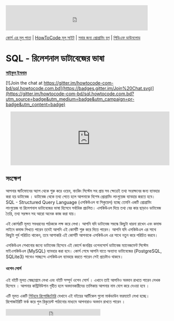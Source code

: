 <iframe src="https://www.facebook.com/plugins/like.php?href=https%3A%2F%2Fweb.facebook.com%2Fhowtocode.com.bd%2F&width=450&layout=standard&action=like&show_faces=true&share=true&height=80&appId=409814195740224" width="450" height="80" style="border:none;overflow:hidden" scrolling="no" frameborder="0" allowTransparency="true"></iframe>  

[কোর্স এর মুল পাতা](http://sql.howtocode.com.bd/) | [HowToCode মূল সাইট](http://www.howtocode.com.bd/) | [সবার জন্য প্রোগ্রামিং ব্লগ](http://blog.howtocode.com.bd/) | [পিডিএফ ডাউনলোড](https://www.gitbook.com/download/pdf/book/howtocode-com-bd/-sql)    

# SQL - রিলেশনাল ডাটাবেজের ভাষা

**[সাইফুল ইসলাম](https://www.gitbook.com/@saaiful)**

[![Join the chat at https://gitter.im/howtocode-com-bd/sql.howtocode.com.bd](https://badges.gitter.im/Join%20Chat.svg)](https://gitter.im/howtocode-com-bd/sql.howtocode.com.bd?utm_source=badge&utm_medium=badge&utm_campaign=pr-badge&utm_content=badge)

<iframe scrolling="auto" frameborder="0" style="border:none; overflow:hidden; height:170px; width:100%; margin-left: 15;" allowTransparency="true" src="http://www.howtocode.com.bd/contributions.html?repo=sql"></iframe>   


## সংক্ষেপ
  আপনার স্মার্টফোনের অ্যাপ থেকে শুরু করে ওয়েব, বাংকিং সিস্টেম ‌সহ প্রায় সব ক্ষেত্রেই তথ্য সংরক্ষনের জন্য ব্যাবহার করা হয় ডাটাবেজ । ডাটাবেজ থেকে তথ্য পেতে হলে আপনাকে বিশেষ প্রোগ্রামিং লাংগুয়েজ ব্যাবহার করতে হবে। SQL - Structured Query Language (এসকিউএল বা সিকুয়েল) হচ্ছে তেমনি একটি প্রোগ্রামিং লাংগুয়েজ যা রিলেশনাল ডাটাবেজের ভাষা হিসেবে সর্বাধিক প্রচলিত। এসকিউএল দিয়ে  তথ্য বের কার ছাড়াও ডাটাবেজ তৈরি, তথ্য সরক্ষন সহ আরো অনেক কাজ করা যায়।
  
  এই কোর্সরটি মূলত সবধরনের পাঠককে লক্ষ করে লেখা। আপনি যদি ডাটাবেজ সম্বন্ধে কিছুটা ধারনা রাখেন এবং কমান্ড লাইনে কমান্ড লিখতে পারেন তবেই আপনি এই কোর্সটি শুরু করে দিতে পারেন। আপনি যদি এসকিউএল এর সাথে কিছুটা পুর্ব পরিচিত থাকেন, তবে আশাকরি এই কোর্সটি আপনাকে এসকিউএল এর সাথে নতুন করে পরিচিত করবে।
  
  এসকিউএল শেখানোর জন্যে ডাটাবেজ হিসেবে এই কোর্সে জনপ্রিয় ওপেনসোর্স ডাটাবেজ ম্যানেজমেন্ট সিস্টেম মাইএসকিউএল (MySQL) ব্যাবহার করা হবে। কোর্স শেষে আপনি যাতে অন্যান্য ডাটাবেজের (PostgreSQL, SQLite3) সাথেও সাচ্ছন্দে এসকিউএল ব্যাবহার করতে পারেন সেই প্রচেষ্টাও থাকবে।
 

#### ওপেন সোর্স

এই বইটি মূলত স্বেচ্ছাশ্রমে লেখা এবং বইটি সম্পূর্ন ওপেন সোর্স । এখানে তাই আপনিও অবদান রাখতে পারেন লেখক হিসেবে । আপনার কন্ট্রিবিউশান গৃহীত হলে অবদানকারীদের তালিকায় আপনার নাম যোগ করে দেওয়া হবে ।

এটি মূলত একটি [গিটহাব রিপোজিটোরি](https://github.com/howtocode-com-bd/sql.howtocode.com.bd) যেখানে এই বইয়ের আর্টিকেল গুলো মার্কডাউন ফরম্যাটে লেখা হচ্ছে। রিপোজটরিটি ফর্ক করে পুল রিকুয়েস্ট পাঠানোর মাধ্যমে আপনারাও অবদান রাখতে পারেন ।

<iframe src="https://www.facebook.com/plugins/like.php?href=http%3A%2F%2Fsql.howtocode.com.bd&amp;width&amp;layout=button_count&amp;action=like&amp;show_faces=false&amp;share=true&amp;height=21&amp;appId=353725671441956" scrolling="no" frameborder="0" style="border:none; overflow:hidden; height:21px;" allowTransparency="true"></iframe>
